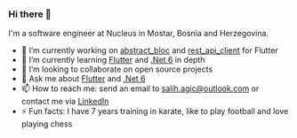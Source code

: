 ### Hi there 👋

I'm a software engineer at Nucleus in Mostar, Bosnia and Herzegovina.

- 🔭 I’m currently working on [abstract_bloc](https://github.com/salihagic/abstract_bloc) and [rest_api_client](https://github.com/salihagic/rest_api_client) for Flutter
- 🌱 I’m currently learning [Flutter](https://flutter.dev/) and [.Net 6](https://docs.microsoft.com/en-us/dotnet/) in depth
- 👯 I’m looking to collaborate on open source projects
- 💬 Ask me about [Flutter](https://flutter.dev/) and [.Net 6](https://docs.microsoft.com/en-us/dotnet/)
- 📫 How to reach me: send an email to salih.agic@outlook.com or contact me via [LinkedIn](https://www.linkedin.com/in/salih-agic/)
- ⚡ Fun facts: I have 7 years training in karate, like to play football and love playing chess
